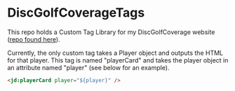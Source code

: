 # DiscGolfCoverageTags

This repo holds a Custom Tag Library for my DiscGolfCoverage website ([repo found here](https://github.com/jdone934/DiscGolfCoverage)). 

Currently, the only custom tag takes a Player object and outputs the HTML for that player. This tag is named "playerCard" and
takes the player object in an attribute named "player" (see below for an example).

```html
<jd:playerCard player="${player}" />
``` 